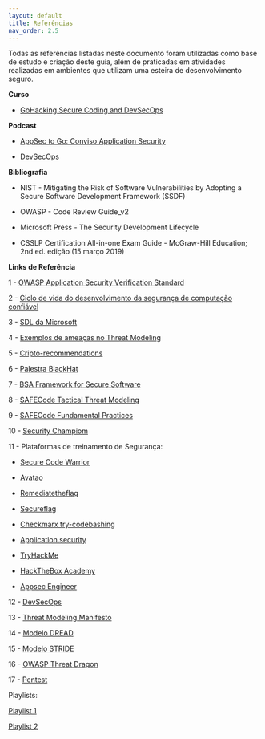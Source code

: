 ```yaml
---
layout: default
title: Referências
nav_order: 2.5
---
```


Todas as referências listadas neste documento foram utilizadas como base de estudo e criação deste guia, além de praticadas em atividades realizadas em ambientes que utilizam uma esteira de desenvolvimento seguro.

**Curso**

- [GoHacking Secure Coding and DevSecOps](https://gohacking.com.br/curso/GHSCD)

**Podcast**

- [AppSec to Go: Conviso Application Security](https://www.youtube.com/@ConvisoAppSecurity)

- [DevSecOps](https://www.youtube.com/watch?v=WvWrtRzdnM0&list=PLC2UsZBhySmJU0EYM6kzgchnXikYXZzmi)

**Bibliografia**

- NIST - Mitigating the Risk of Software Vulnerabilities by Adopting a Secure Software Development Framework (SSDF)

- OWASP - Code Review Guide_v2

- Microsoft Press - The Security Development Lifecycle

- CSSLP Certification All-in-one Exam Guide - McGraw-Hill Education; 2nd ed. edição (15 março 2019)

**Links de Referência**

1 - [OWASP Application Security Verification Standard](https://github.com/OWASP/ASVS/raw/v4.0.2/4.0/OWASP%20Application%20Security%20Verification%20Standard%204.0.2-en.pdf)

2 - [Ciclo de vida do desenvolvimento da segurança de computação confiável](https://docs.microsoft.com/pt-br/previous-versions/technical-articles/ms995349(v=msdn.10)?redirectedfrom=MSDN)

3 - [SDL da Microsoft](https://www.microsoft.com/en-us/securityengineering/sdl/practices)

4 - [Exemplos de ameaças no Threat Modeling](https://docs.microsoft.com/en-us/security/sdl/security-bug-bar-sample)

5 - [Cripto-recommendations](https://docs.microsoft.com/en-us/security/sdl/cryptographic-recommendations)

6 - [Palestra BlackHat](https://i.blackhat.com/us-18/Thu-August-9/us-18-Lipner-SDL-For-The-Rest-Of-Us.pdf)

7 - [BSA Framework for Secure Software](https://www.bsa.org/reports/updated-bsa-framework-for-secure-software)

8 - [SAFECode Tactical Threat Modeling](https://safecode.org/wp-content/uploads/2017/05/SAFECode_TM_Whitepaper.pdf)

9 - [SAFECode Fundamental Practices](https://safecode.org/wp-content/uploads/2018/03/SAFECode_Fundamental_Practices_for_Secure_Software_Development_March_2018.pdf)

10 - [Security Champiom](https://www.gartner.com/en/documents/3981371/how-to-design-a-security-champion-program)

11 - Plataformas de treinamento de Segurança: 

- [Secure Code Warrior](https://www.securecodewarrior.com/)

- [Avatao](https://avatao.com/)

- [Remediatetheflag](https://github.com/sk4ddy/remediatetheflag)

- [Secureflag](https://www.secureflag.com/index.html)

- [Checkmarx try-codebashing](https://checkmarx.com/try-codebashing/?utm_source=direct&utm_medium=website&utm_campaign=Codebashing&utm_search_query__c=codebashingmicrosite)

- [Application.security](https://application.security/)

- [TryHackMe](https://tryhackme.com/room/introwebapplicationsecurity)

- [HackTheBox Academy](https://academy.hackthebox.com/path/preview/information-security-foundations)

- [Appsec Engineer](https://www.appsecengineer.com/product/application-security-essentials)

12 - [DevSecOps](https://www.synopsys.com/blogs/software-security/secure-sdlc/)

13 - [Threat Modeling Manifesto](https://www.threatmodelingmanifesto.org/)

14 - [Modelo DREAD](https://docs.microsoft.com/en-us/archive/blogs/david_leblanc/dreadful)

15 - [Modelo STRIDE](https://docs.microsoft.com/en-us/previous-versions/commerce-server/ee823878(v=cs.20)?redirectedfrom=MSDN)

16 - [OWASP Threat Dragon](https://owasp.org/www-project-threat-dragon/)

17 - [Pentest](https://ostec.blog/geral/pentest-conceito-tipos/)


Playlists: 

[Playlist 1](https://www.youtube.com/watch?v=YVL8ECRZasc)
 
[Playlist 2](https://www.youtube.com/watch?v=4r1USrd4vB0)
